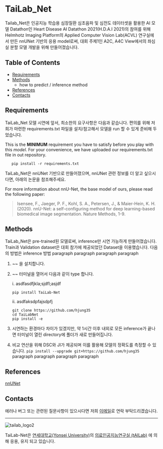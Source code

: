 <!-- Heading -->

# TaiLab_Net

<!-- 수정 사항입니다.-->

Tailab_Net은 인공지능 학습용 심장질환 심초음파 및 심전도 데이터셋을 활용한 AI 모델 Datathon인 Heart Disease AI Datathon 2021(H.D.A.I 2021)의 참여를 위해 Helmhotz Imaging Platform의 Applied Computer Vision Lab(ACVL) 연구실에서 만든 nnUNet 기반의 응용 model로써, 대회 주제1인 A2C, A4C View에서의 좌심실 분할 모델 개발을 위해 만들어졌습니다.

## Table of Contents

- [Requirements](#requirements)
- [Methods](#methods)
  - how to predict / inference method
- [References](#references)
- [Contacts](#contacts)

<!-- install 없애도 되고, 다른 이름 method 대제목으로 바꿔서 github 참고시키고 우리가 nnUnet 사용해서 train을 했다. 길어서 풀고 -->

## Requirements
TaiLab_Net 모델 시연에 앞서, 최소한의 요구사항은 다음과 같습니다. 편의를 위해 저희가 마련한 requirements.txt 파일을 설치/참고해서 모델을 run 할 수 있게 준비해 두었습니다. 

This is the **MINIMUM** requirement you have to satisfy before you play with this _model_. 
For your convenience, we have uploaded our requirements.txt file in out repository.

<!-- pytorch, 또는 tensorflow 등 제일 필요한 부분만 골라서 쓰면 좋을듯 싶으나, 거르는데 시간이 오래 걸린다면, 그냥
 terminal 창에

 pip freeze > requirements.txt

치시면 설치된 library들 version들이 적힌 requirements.txt가 나옵니다 그걸 이곳에 복사 / 붙여넣기 하면 될 것 같습니다.

-->

```
   pip install -r requirements.txt
```

TaiLab_Net은 nnUNet 기반으로 만들어졌으며, nnUNet 관련 정보를 더 알고 싶으시다면, 아래의 논문을 참조해주세요.

For more information about nnU-Net, the base model of ours, please read the following paper:

> Isensee, F., Jaeger, P. F., Kohl, S. A., Petersen, J., & Maier-Hein, K. H. (2020). nnU-Net: a self-configuring method for deep learning-based biomedical image segmentation. Nature Methods, 1-9.

## Methods

<!-- 수정 사항입니다.-->

TaiLab_Net은 pre-trained된 모델로써, inference만 시연 가능하게 만들어졌습니다. Train과 Validation dataset은 대회 참가에 제공되었던 Dataset을 이용했습니다. 다음의 방법은 inference 방법
paragraph paragraph
paragraph paragraph

1. ~~ 을 설치합니다.
2. ~~ 터미널을 열어서 다음과 같이 type 합니다. 

   i. asdfasdfjkla;sjdfl;asjdf

   ```
   pip install TaiLab-Net
   ```

   ii. asdfaksdpfajsdpfj

   ```
   git clone https://github.com/hjung35
   cd TaiLabNet
   pip install -e
   ```

3. 시연하는 환경마다 차이가 있겠지만, 약 1시간 이후 내외로 모든 inference가 끝나면 터미널이 열린 directory에 폴더가 새로 만들어집니다. 
4. 비교 연산을 위해 DSC와 JI가 제공되며 이를 활용해 모델의 정확도를 측정할 수 있습니다. 
   `pip install --upgrade git+https://github.com/hjung35`
   paragraph paragraph
   paragraph paragraph

## References

<!-- Citation 적을게 뭐가 더 있을지 알려주세요. 수정사항 입니다. format도 제안 주시면 바꿔놓겠습니다.  -->

[nnUNet](https://github.com/MIC-DKFZ/nnUNet)

## Contacts

<!-- 메일 주소 넘기기 완료. 근데 공용 이메일 대신 일단 제 이메일 넣어놨어요.
    ㄴ 방금전 태윤이가 준 주소로 다시 수정해놓았습니다.  -->

에러나 버그 또는 관련된 질문사항이 있으시다면 저희 [이메일](mailto:ygj03084@gmail.com)로 연락 부탁드리겠습니다.

<!--- 연대 로고를 넣으려고 했는데,, 뒤에 흰색 배경이 나와서 일단은 넣지 않았습니다. 의견 주세요  --->

---

![tailab_logo2](https://user-images.githubusercontent.com/39204766/144746204-2d39b036-3ea0-476e-945d-25e4f695ece1.png)

TaiLab-Net은 [연세대학교(Yonsei University)](https://www.yonsei.ac.kr/en_sc/index.jsp)의 [의료인공지능연구실 (tAILab)](https://sites.google.com/view/tailab/home?authuser=0) 에 의해 응용, 유지 되고 있습니다.
